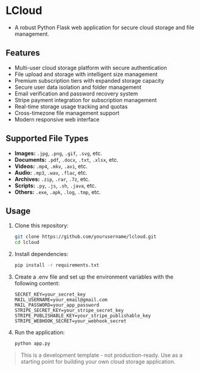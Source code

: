 # LCloud
- A robust Python Flask web application for secure cloud storage and file management.

## Features
- Multi-user cloud storage platform with secure authentication
- File upload and storage with intelligent size management
- Premium subscription tiers with expanded storage capacity
- Secure user data isolation and folder management
- Email verification and password recovery system
- Stripe payment integration for subscription management
- Real-time storage usage tracking and quotas
- Cross-timezone file management support
- Modern responsive web interface

## Supported File Types
- **Images:** `.jpg`, `.png`, `.gif`, `.svg`, etc.
- **Documents:** `.pdf`, `.docx`, `.txt`, `.xlsx`, etc.
- **Videos:** `.mp4`, `.mkv`, `.avi`, etc.
- **Audio:** `.mp3`, `.wav`, `.flac`, etc.
- **Archives:** `.zip`, `.rar`, `.7z`, etc.
- **Scripts:** `.py`, `.js`, `.sh`, `.java`, etc.
- **Others:** `.exe`, `.apk`, `.log`, `.tmp`, etc.

## Usage
1. Clone this repository:
    ```bash
    git clone https://github.com/yourusername/lcloud.git
    cd lcloud
    ```
2. Install dependencies:
    ```bash
    pip install -r requirements.txt
    ```
3. Create a .env file and set up the environment variables with the following content:
    ```
    SECRET_KEY=your_secret_key
    MAIL_USERNAME=your_email@gmail.com
    MAIL_PASSWORD=your_app_password
    STRIPE_SECRET_KEY=your_stripe_secret_key
    STRIPE_PUBLISHABLE_KEY=your_stripe_publishable_key
    STRIPE_WEBHOOK_SECRET=your_webhook_secret
    ```
4. Run the application:
    ```bash
    python app.py
    ```
    
> This is a development template - not production-ready. Use as a starting point for building your own cloud storage application.
